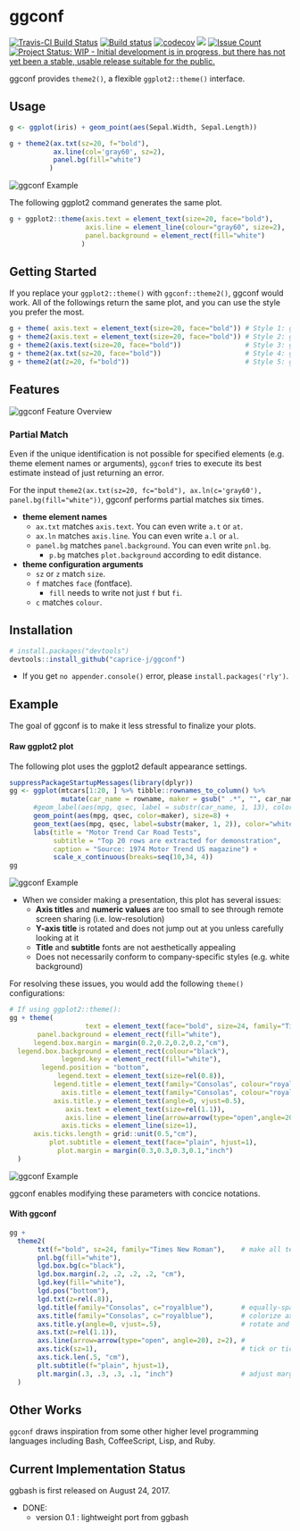 <!-- README.md is generated from README.Rmd. Please edit that file -->
ggconf
======

[![Travis-CI Build Status](https://travis-ci.org/caprice-j/ggconf.svg?branch=master)](https://travis-ci.org/caprice-j/ggconf) [![Build status](https://ci.appveyor.com/api/projects/status/0tfqjechyio538um?svg=true)](https://ci.appveyor.com/project/caprice-j/ggconf) [![codecov](https://codecov.io/gh/caprice-j/ggconf/branch/master/graph/badge.svg)](https://codecov.io/gh/caprice-j/ggconf) ![](http://www.r-pkg.org/badges/version/ggconf) <!-- [![Coverage Status](https://coveralls.io/repos/github/caprice-j/ggbash/badge.svg)](https://coveralls.io/github/caprice-j/ggbash) --> [![Issue Count](https://codeclimate.com/github/caprice-j/ggconf/badges/issue_count.svg)](https://codeclimate.com/github/caprice-j/ggconf/issues) [![Project Status: WIP - Initial development is in progress, but there has not yet been a stable, usable release suitable for the public.](http://www.repostatus.org/badges/latest/wip.svg)](http://www.repostatus.org/#wip)

ggconf provides `theme2()`, a flexible `ggplot2::theme()` interface.

Usage
-----

``` r
g <- ggplot(iris) + geom_point(aes(Sepal.Width, Sepal.Length))

g + theme2(ax.txt(sz=20, f="bold"),
           ax.line(col='gray60', sz=2),
           panel.bg(fill="white")
          )
```

![ggconf Example](inst/image/README-ex.png)

The following ggplot2 command generates the same plot.

``` r
g + ggplot2::theme(axis.text = element_text(size=20, face="bold"),
                   axis.line = element_line(colour="gray60", size=2),
                   panel.background = element_rect(fill="white")
                  )
```

Getting Started
---------------

If you replace your `ggplot2::theme()` with `ggconf::theme2()`, ggconf would work. All of the followings return the same plot, and you can use the style you prefer the most.

``` r
g + theme( axis.text = element_text(size=20, face="bold")) # Style 1: ggplot2 default (50 characters)
g + theme2(axis.text = element_text(size=20, face="bold")) # Style 2: ggconf
g + theme2(axis.text(size=20, face="bold"))                # Style 3: ggconf without element_text()
g + theme2(ax.txt(sz=20, face="bold"))                     # Style 4: ggconf shorter but readable
g + theme2(at(z=20, f="bold"))                             # Style 5: ggconf shortest (25 characters)
```

Features
--------

![ggconf Feature Overview](inst/image/README-func.png)

### Partial Match

Even if the unique identification is not possible for specified elements (e.g. theme element names or arguments), `ggconf` tries to execute its best estimate instead of just returning an error.

For the input `theme2(ax.txt(sz=20, fc="bold"), ax.ln(c='gray60'), panel.bg(fill="white"))`, ggconf performs partial matches six times.

-   **theme element names**
    -   `ax.txt` matches `axis.text`. You can even write `a.t` or `at`.
    -   `ax.ln` matches `axis.line`. You can even write `a.l` or `al`.
    -   `panel.bg` matches `panel.background`. You can even write `pnl.bg`.
        -   `p.bg` matches `plot.background` according to edit distance.
-   **theme configuration arguments**
    -   `sz` or `z` match `size`.
    -   `f` matches `face` (fontface).
        -   `fill` needs to write not just `f` but `fi`.
    -   `c` matches `colour`.

Installation
------------

``` r
# install.packages("devtools")
devtools::install_github("caprice-j/ggconf")
```

-   If you get `no appender.console()` error, please `install.packages('rly')`.

Example
-------

The goal of ggconf is to make it less stressful to finalize your plots.

#### Raw ggplot2 plot

The following plot uses the ggplot2 default appearance settings.

``` r
suppressPackageStartupMessages(library(dplyr))
gg <- ggplot(mtcars[1:20, ] %>% tibble::rownames_to_column() %>% 
             mutate(car_name = rowname, maker = gsub(" .*", "", car_name) ) ) + 
      #geom_label(aes(mpg, qsec, label = substr(car_name, 1, 13), color=maker),
      geom_point(aes(mpg, qsec, color=maker), size=8) +
      geom_text(aes(mpg, qsec, label=substr(maker, 1, 2)), color="white", fontface="bold") +
      labs(title = "Motor Trend Car Road Tests",
           subtitle = "Top 20 rows are extracted for demonstration", 
           caption = "Source: 1974 Motor Trend US magazine") + 
           scale_x_continuous(breaks=seq(10,34, 4))
gg
```

![ggconf Example](inst/image/README-raw.png)

-   When we consider making a presentation, this plot has several issues:
    -   **Axis titles** and **numeric values** are too small to see through remote screen sharing (i.e. low-resolution)
    -   **Y-axis title** is rotated and does not jump out at you unless carefully looking at it
    -   **Title** and **subtitle** fonts are not aesthetically appealing
    -   Does not necessarily conform to company-specific styles (e.g. white background)

For resolving these issues, you would add the following `theme()` configurations:

``` r
# If using ggplot2::theme():
gg + theme(
                   text = element_text(face="bold", size=24, family="Times New Roman"),
       panel.background = element_rect(fill="white"),
      legend.box.margin = margin(0.2,0.2,0.2,0.2,"cm"),
  legend.box.background = element_rect(colour="black"),
             legend.key = element_rect(fill="white"),
        legend.position = "bottom",
            legend.text = element_text(size=rel(0.8)),
           legend.title = element_text(family="Consolas", colour="royalblue"),
             axis.title = element_text(family="Consolas", colour="royalblue"),
           axis.title.y = element_text(angle=0, vjust=0.5),
              axis.text = element_text(size=rel(1.1)),
              axis.line = element_line(arrow=arrow(type="open",angle=20), size=2),
             axis.ticks = element_line(size=1),
      axis.ticks.length = grid::unit(0.5,"cm"),
          plot.subtitle = element_text(face="plain", hjust=1),
            plot.margin = margin(0.3,0.3,0.3,0.1,"inch")
  )
```

![ggconf Example](inst/image/README-pop.png)

ggconf enables modifying these parameters with concice notations.

#### With ggconf

``` r
gg + 
  theme2(
       txt(f="bold", sz=24, family="Times New Roman"),    # make all text thicker/larger 
       pnl.bg(fill="white"),
       lgd.box.bg(c="black"),
       lgd.box.margin(.2, .2, .2, .2, "cm"),
       lgd.key(fill="white"),
       lgd.pos("bottom"),
       lgd.txt(z=rel(.8)),
       lgd.title(family="Consolas", c="royalblue"),       # equally-spaced font
       axs.title(family="Consolas", c="royalblue"),       # colorize axis titles
       axs.title.y(angle=0, vjust=.5),                    # rotate and centerize y axis label
       axs.txt(z=rel(1.1)),
       axs.line(arrow=arrow(type="open", angle=20), z=2), # 
       axs.tick(sz=1),                                    # tick or ticks? It doesn't matter
       axs.tick.len(.5, "cm"),
       plt.subtitle(f="plain", hjust=1),
       plt.margin(.3, .3, .3, .1, "inch")                 # adjust margins
  )
```

Other Works
-----------

`ggconf` draws inspiration from some other higher level programming languages including Bash, CoffeeScript, Lisp, and Ruby.

<!-- Fixit is inspired by [Fix-It Hints](http://clang.llvm.org/docs/InternalsManual.html#fix-it-hints) in clang C++ compiler. -->
Current Implementation Status
-----------------------------

ggbash is first released on August 24, 2017.

-   DONE:
    -   version 0.1 : lightweight port from ggbash
